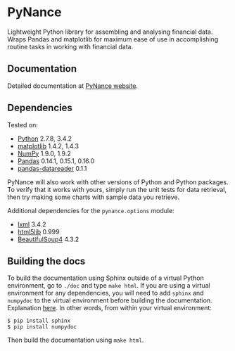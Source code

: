 PyNance
===
Lightweight Python library for assembling and analysing
financial data. Wraps Pandas and matplotlib for maximum
ease of use in accomplishing routine tasks in working with financial data.

Documentation
---
Detailed documentation at [PyNance website](http://pynance.net/).

Dependencies
---
Tested on:
* [Python](https://www.python.org/) 2.7.8, 3.4.2
* [matplotlib](http://matplotlib.org/index.html) 1.4.2, 1.4.3
* [NumPy](http://www.numpy.org/) 1.9.0, 1.9.2
* [Pandas](http://pandas.pydata.org/) 0.14.1, 0.15.1, 0.16.0
* [pandas-datareader](https://github.com/pydata/pandas-datareader) 0.1.1

PyNance will also work with other versions of Python
and Python packages. To verify that it works with yours,
simply run the unit tests for data retrieval, then try
making some charts with sample data you retrieve.

Additional dependencies for the `pynance.options` module:
* [lxml](http://lxml.de/) 3.4.2
* [html5lib](https://pypi.python.org/pypi/html5lib) 0.999
* [BeautifulSoup4](https://pypi.python.org/pypi/beautifulsoup4/4.3.2) 4.3.2

Building the docs
---
To build the documentation using Sphinx outside of a virtual Python environment,
go to `./doc` and type `make html`. If you are using a virtual environment for any
dependencies, you will need to add `sphinx` and `numpydoc` to the virtual
environment before building the documentation. Explanation 
[here](http://stackoverflow.com/questions/4122040/how-to-make-sphinx-look-for-modules-in-virtualenv-while-building-html).
In other words, from within your virtual environment:

    $ pip install sphinx
    $ pip install numpydoc

Then build the documentation using `make html`.
